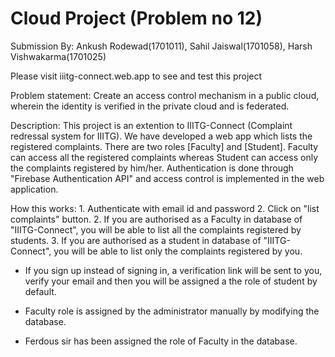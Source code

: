 Cloud Project (Problem no 12) 
===============================
Submission By: Ankush Rodewad(1701011), Sahil Jaiswal(1701058), Harsh Vishwakarma(1701025)

Please visit iiitg-connect.web.app to see and test this project

Problem statement: Create an access control mechanism in a public cloud, wherein the
identity is verified in the private cloud and is federated.

Description: This project is an extention to IIITG-Connect (Complaint redressal system for
	IIITG). We have developed a web app which lists the registered complaints. There
	are two roles [Faculty] and [Student]. Faculty can access all the registered 
	complaints whereas Student can access only the complaints registered by him/her.
	Authentication is done through "Firebase Authentication API" and access control is
	implemented in the web application.

How this works:
	1. Authenticate with email id and password
	2. Click on "list complaints" button.
	2. If you are authorised as a Faculty in database of "IIITG-Connect", you will
	   be able to list all the complaints registered by students.
	3. If you are authorised as a student in database of "IIITG-Connect", you will
	   be able to list only the complaints registered by you.

 - If you sign up instead of signing in, a verification link will be sent to you,
   verify your email and then you will be assigned a the role of student by default.

 - Faculty role is assigned by the administrator manually by modifying the database.
 - Ferdous sir has been assigned the role of Faculty in the database.